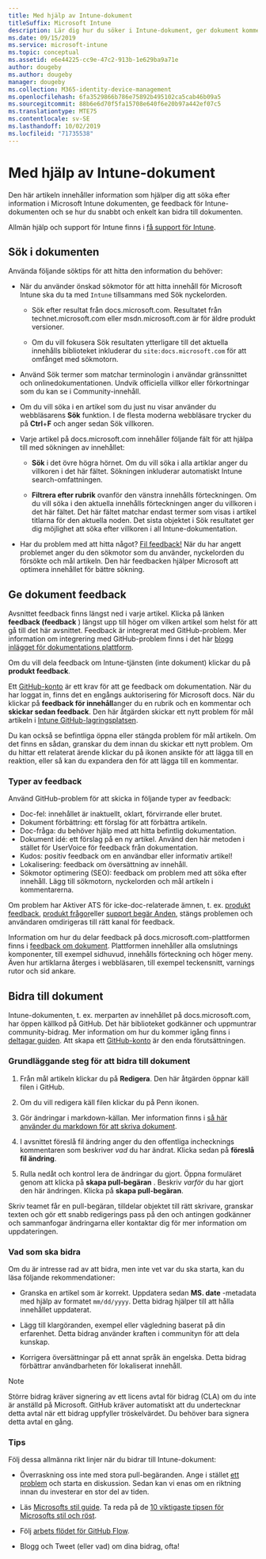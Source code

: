 ```yaml
---
title: Med hjälp av Intune-dokument
titleSuffix: Microsoft Intune
description: Lär dig hur du söker i Intune-dokument, ger dokument kommentarer och bidrar till dokumenten.
ms.date: 09/15/2019
ms.service: microsoft-intune
ms.topic: conceptual
ms.assetid: e6e44225-cc9e-47c2-913b-1e629ba9a71e
author: dougeby
ms.author: dougeby
manager: dougeby
ms.collection: M365-identity-device-management
ms.openlocfilehash: 6fa3529866b786e75892b495102ca5cab46b09a5
ms.sourcegitcommit: 88b6e6d70f5fa15708e640f6e20b97a442ef07c5
ms.translationtype: MTE75
ms.contentlocale: sv-SE
ms.lasthandoff: 10/02/2019
ms.locfileid: "71735538"
---
```

# <a name="using-the-intune-docs"></a>Med hjälp av Intune-dokument

Den här artikeln innehåller information som hjälper dig att söka efter information i Microsoft Intune dokumenten, ge feedback för Intune-dokumenten och se hur du snabbt och enkelt kan bidra till dokumenten.

Allmän hjälp och support för Intune finns i [få support för Intune](../get-support.md).

## <a name="search-the-docs"></a>Sök i dokumenten

 Använda följande söktips för att hitta den information du behöver:  

- När du använder önskad sökmotor för att hitta innehåll för Microsoft Intune ska du ta med `Intune` tillsammans med Sök nyckelorden.  

  - Sök efter resultat från docs.microsoft.com. Resultatet från technet.microsoft.com eller msdn.microsoft.com är för äldre produkt versioner.  

  - Om du vill fokusera Sök resultaten ytterligare till det aktuella innehålls biblioteket inkluderar du `site:docs.microsoft.com` för att omfånget med sökmotorn.  

- Använd Sök termer som matchar terminologin i användar gränssnittet och onlinedokumentationen. Undvik officiella villkor eller förkortningar som du kan se i Community-innehåll.

- Om du vill söka i en artikel som du just nu visar använder du webbläsarens **Sök** funktion. I de flesta moderna webbläsare trycker du på **Ctrl**+**F** och anger sedan Sök villkoren.  

- Varje artikel på docs.microsoft.com innehåller följande fält för att hjälpa till med sökningen av innehållet:  

  - **Sök** i det övre högra hörnet. Om du vill söka i alla artiklar anger du villkoren i det här fältet. Sökningen inkluderar automatiskt Intune search-omfattningen.

  - **Filtrera efter rubrik** ovanför den vänstra innehålls förteckningen. Om du vill söka i den aktuella innehålls förteckningen anger du villkoren i det här fältet. Det här fältet matchar endast termer som visas i artikel titlarna för den aktuella noden. Det sista objektet i Sök resultatet ger dig möjlighet att söka efter villkoren i all Intune-dokumentation.

- Har du problem med att hitta något? [Fil feedback!](#provide-doc-feedback) När du har angett problemet anger du den sökmotor som du använder, nyckelorden du försökte och mål artikeln. Den här feedbacken hjälper Microsoft att optimera innehållet för bättre sökning.  

## <a name="provide-doc-feedback"></a>Ge dokument feedback

Avsnittet feedback finns längst ned i varje artikel. Klicka på länken **feedback (feedback** ) längst upp till höger om vilken artikel som helst för att gå till det här avsnittet. Feedback är integrerat med GitHub-problem. Mer information om integrering med GitHub-problem finns i det här [blogg inlägget för dokumentations plattform](https://docs.microsoft.com/teamblog/a-new-feedback-system-is-coming-to-docs).

Om du vill dela feedback om Intune-tjänsten (inte dokument) klickar du på **produkt feedback**.

Ett [GitHub-konto](https://github.com/join) är ett krav för att ge feedback om dokumentation. När du har loggat in, finns det en engångs auktorisering för Microsoft docs. När du klickar på **feedback för innehåll**anger du en rubrik och en kommentar och **skickar sedan feedback**. Den här åtgärden skickar ett nytt problem för mål artikeln i [Intune GitHub-lagringsplatsen](https://github.com/MicrosoftDocs/intunedocs/issues).

Du kan också se befintliga öppna eller stängda problem för mål artikeln. Om det finns en sådan, granskar du dem innan du skickar ett nytt problem. Om du hittar ett relaterat ärende klickar du på ikonen ansikte för att lägga till en reaktion, eller så kan du expandera den för att lägga till en kommentar.

### <a name="types-of-feedback"></a>Typer av feedback

Använd GitHub-problem för att skicka in följande typer av feedback:

- Doc-fel: innehållet är inaktuellt, oklart, förvirrande eller brutet.
- Dokument förbättring: ett förslag för att förbättra artikeln.
- Doc-fråga: du behöver hjälp med att hitta befintlig dokumentation.
- Dokument idé: ett förslag på en ny artikel. Använd den här metoden i stället för UserVoice för feedback från dokumentation.
- Kudos: positiv feedback om en användbar eller informativ artikel!
- Lokalisering: feedback om översättning av innehåll.
- Sökmotor optimering (SEO): feedback om problem med att söka efter innehåll. Lägg till sökmotorn, nyckelorden och mål artikeln i kommentarerna.

Om problem har Aktiver ATS för icke-doc-relaterade ämnen, t. ex. [produkt feedback](https://microsoftintune.uservoice.com/forums/291681-ideas), [produkt frågor](https://social.technet.microsoft.com/Forums/en-US/home?forum=microsoftintuneprod)eller [support begär Anden](../get-support.md), stängs problemen och användaren omdirigeras till rätt kanal för feedback.

Information om hur du delar feedback på docs.microsoft.com-plattformen finns i [feedback om dokument](https://aka.ms/sitefeedback). Plattformen innehåller alla omslutnings komponenter, till exempel sidhuvud, innehålls förteckning och höger meny. Även hur artiklarna återges i webbläsaren, till exempel teckensnitt, varnings rutor och sid ankare.

## <a name="contribute-to-docs"></a>Bidra till dokument

Intune-dokumenten, t. ex. merparten av innehållet på docs.microsoft.com, har öppen källkod på GitHub. Det här biblioteket godkänner och uppmuntrar community-bidrag. Mer information om hur du kommer igång finns i [deltagar guiden](https://docs.microsoft.com/contribute). Att skapa ett [GitHub-konto](https://github.com/join) är den enda förutsättningen.

### <a name="basic-steps-to-contribute-to-docs"></a>Grundläggande steg för att bidra till dokument

1. Från mål artikeln klickar du på **Redigera**. Den här åtgärden öppnar käll filen i GitHub.  

2. Om du vill redigera käll filen klickar du på Penn ikonen.  

3. Gör ändringar i markdown-källan. Mer information finns i [så här använder du markdown för att skriva dokument](https://docs.microsoft.com/contribute/how-to-write-use-markdown).  

4. I avsnittet föreslå fil ändring anger du den offentliga inchecknings kommentaren som beskriver *vad* du har ändrat. Klicka sedan på **föreslå fil ändring**.  

5. Rulla nedåt och kontrol lera de ändringar du gjort. Öppna formuläret genom att klicka på **skapa pull-begäran** . Beskriv *varför* du har gjort den här ändringen. Klicka på **skapa pull-begäran**.

Skriv teamet får en pull-begäran, tilldelar objektet till rätt skrivare, granskar texten och gör ett snabb redigerings pass på den och antingen godkänner och sammanfogar ändringarna eller kontaktar dig för mer information om uppdateringen.  

### <a name="what-to-contribute"></a>Vad som ska bidra

Om du är intresse rad av att bidra, men inte vet var du ska starta, kan du läsa följande rekommendationer:  

- Granska en artikel som är korrekt. Uppdatera sedan **MS. date** -metadata med hjälp av formatet `mm/dd/yyyy`. Detta bidrag hjälper till att hålla innehållet uppdaterat.  

- Lägg till klargöranden, exempel eller vägledning baserat på din erfarenhet. Detta bidrag använder kraften i communityn för att dela kunskap.

- Korrigera översättningar på ett annat språk än engelska. Detta bidrag förbättrar användbarheten för lokaliserat innehåll.  

> [!Note]  
> Större bidrag kräver signering av ett licens avtal för bidrag (CLA) om du inte är anställd på Microsoft. GitHub kräver automatiskt att du undertecknar detta avtal när ett bidrag uppfyller tröskelvärdet. Du behöver bara signera detta avtal en gång.

### <a name="tips"></a>Tips

Följ dessa allmänna rikt linjer när du bidrar till Intune-dokument:

- Överraskning oss inte med stora pull-begäranden. Ange i stället [ett problem](#provide-doc-feedback) och starta en diskussion. Sedan kan vi enas om en riktning innan du investerar en stor del av tiden.  

- Läs [Microsofts stil guide](https://aka.ms/MicrosoftStyle). Ta reda på de [10 viktigaste tipsen för Microsofts stil och röst](https://docs.microsoft.com/style-guide/top-10-tips-style-voice).  

- Följ [arbets flödet för GitHub Flow](https://guides.github.com/introduction/flow/).  

- Blogg och Tweet (eller vad) om dina bidrag, ofta!  
